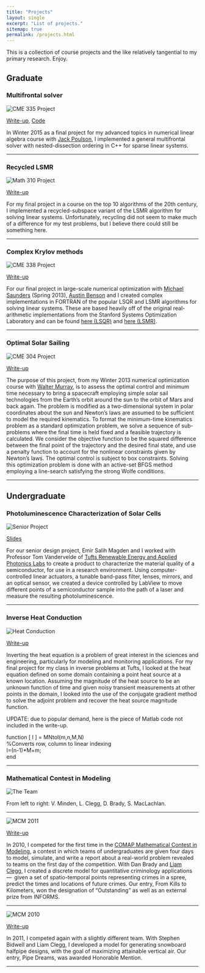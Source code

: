 ```yaml
---
title: "Projects"
layout: single
excerpt: "List of projects."
sitemap: true
permalink: /projects.html
---
```


This is a collection of course projects and the like relatively tangential to my primary research.  Enjoy.


## Graduate

### Multifrontal solver

![CME 335 Project](images/mf.png)

 [Write-up](docs/project_cme335.pdf), [Code](https://github.com/victorminden/updating-multifrontal)

In Winter 2015 as a final project for my advanced topics in numerical linear algebra course with [Jack Poulson](http://web.stanford.edu/~poulson/), I implemented a general multifrontal solver with nested-dissection ordering in C\+\+ for sparse linear systems.

- - -

### Recycled LSMR

![Math 310 Project](images/rlsmr.png)

 [Write-up](docs/project_math310.pdf)

For my final project in a course on the top 10 algorithms of the 20th century, I implemented a recycled-subspace variant of the LSMR algorithm for solving linear systems.  Unfortunately, recycling did not seem to make much of a difference for my test problems, but I believe there could still be something here.

- - -


### Complex Krylov methods

![CME 338 Project](images/golubkahan.png)

 [Write-up](docs/project_cme338.pdf)

For our final project in large-scale numerical optimization with [Michael Saunders](http://stanford.edu/~saunders/) (Spring 2013), [Austin Benson](http://stanford.edu/~arbenson/) and I created complex implementations in FORTRAN of the popular LSQR and LSMR algorithms for solving linear systems.  These are based heavily off of the original real-arithmetic implementations from the Stanford Systems Optimization Laboratory and can be found [here (LSQR)](http://web.stanford.edu/group/SOL/software/lsqr/) and [here (LSMR)](http://web.stanford.edu/group/SOL/software/lsmr/).

- - -

### Optimal Solar Sailing

![CME 304 Project](images/sailoutput.png)

[Write-up](docs/solarsail.pdf)

The purpose of this project, from my Winter 2013 numerical optimization course with [Walter Murray](http://web.stanford.edu/~walter/), is to assess the optimal control and minimum time necessary to bring a spacecraft employing simple solar sail technologies from the Earth’s orbit around the sun to the orbit of Mars and back again. The problem is modified as a two-dimensional system in polar coordinates about the sun and Newton’s laws are assumed to be sufficient to model the required kinematics.
To format the minimum-time kinematics problem as a standard optimization problem, we solve a sequence of sub-problems where the final time is held fixed and a feasible trajectory is calculated. We consider the objective function to be the squared difference between the final point of the trajectory and the desired final state, and use a penalty function to account for the nonlinear constraints given by Newton’s laws. The optimal control is subject to box constraints.
Solving this optimization problem is done with an active-set BFGS method employing a line-search satisfying the strong Wolfe conditions.

- - -






## Undergraduate

### Photoluminescence Characterization of Solar Cells

![Senior Project](images/pl.png)

[Slides](docs/APS-PL.pdf)

For our senior design project, Emir Salih Magden and I worked with Professor Tom Vandervelde of [Tufts Renewable Energy and Applied Photonics Labs](http://reap.ece.tufts.edu/) to create a product to characterize the material quality of a semiconductor, for use in a research environment. Using computer-controlled linear actuators, a tunable band-pass filter, lenses, mirrors, and an optical sensor, we created a device controlled by LabView to move different points of a semiconductor sample into the path of a laser and measure the resulting photoluminescence.

- - -

### Inverse Heat Conduction

![Heat Conduction](images/heat.png)

[Write-up](docs/inverseproject.pdf)

Inverting the heat equation is a problem of great interest in the sciences and engineering, particularly for modeling and monitoring applications. For my final project for my class in inverse problems at Tufts, I looked at the heat equation defined on some domain containing a point heat source at a known location. Assuming the magnitude of the heat source to be an unknown function of time and given noisy transient measurements at other points in the domain, I looked into the use of the conjugate gradient method to solve the adjoint problem and recover the heat source magnitude function.

UPDATE: due to popular demand, here is the piece of Matlab code not included in the write-up.

function [ I ] = MNtoI(m,n,M,N)  
%Converts row, column to linear indexing  
I=(n-1)*M+m;  
end  

- - -

### Mathematical Contest in Modeling

![The Team](images/mcm.jpg)

From left to right: V. Minden, L. Clegg, D. Brady, S. MacLachlan.

- - -

![MCM 2011](images/kills.png)

[Write-up](docs/mcm1.pdf)

In 2010, I competed for the first time in the [COMAP Mathematical Contest in Modeling](http://www.comap.com/undergraduate/contests/mcm/), a contest in which teams of undergraduates are given four days to model, simulate, and write a report about a real-world problem revealed to teams on the first day of the competition. With Dan Brady and [Liam Clegg](http://liamclegg.com/), I created a discrete model for quantitative criminology applications  —  given a set of spatio-temporal points representing crimes in a spree, predict the times and locations of future crimes. Our entry, From Kills to Kilometers, won the designation of “Outstanding” as well as an external prize from INFORMS.

- - -

![MCM 2010](images/snow.png)

[Write-up](docs/mcm2.pdf)

In 2011, I competed again with a slightly different team. With Stephen Bidwell and Liam Clegg, I developed a model for generating snowboard halfpipe designs, with the goal of maximizing attainable vertical air. Our entry, Pipe Dreams, was awarded Honorable Mention.

- - -

